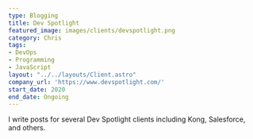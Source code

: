 ```yaml
---
type: Blogging
title: Dev Spotlight
featured_image: images/clients/devspotlight.png
category: Chris
tags:
- DevOps
- Programming
- JavaScript
layout: "../../layouts/Client.astro"
company_url: 'https://www.devspotlight.com/'
start_date: 2020
end_date: Ongoing
---
```


I write posts for several Dev Spotlight clients including Kong, Salesforce, and others.